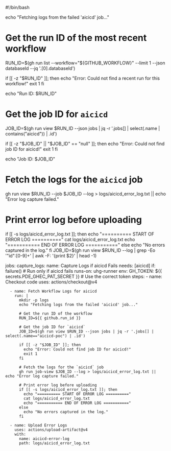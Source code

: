 
#!/bin/bash

echo "Fetching logs from the failed 'aicicd' job..."

# Get the run ID of the most recent workflow
RUN_ID=$(gh run list --workflow="${GITHUB_WORKFLOW}" --limit 1 --json databaseId --jq '.[0].databaseId')

if [[ -z "$RUN_ID" ]]; then
  echo "Error: Could not find a recent run for this workflow!"
  exit 1
fi

echo "Run ID: $RUN_ID"

# Get the job ID for `aicicd`
JOB_ID=$(gh run view $RUN_ID --json jobs | jq -r '.jobs[] | select(.name | contains("aicicd")) | .id')

if [[ -z "$JOB_ID" || "$JOB_ID" == "null" ]]; then
  echo "Error: Could not find job ID for aicicd!"
  exit 1
fi

echo "Job ID: $JOB_ID"

# Fetch the logs for the `aicicd` job
gh run view $RUN_ID --job $JOB_ID --log > logs/aicicd_error_log.txt || echo "Error log capture failed."

# Print error log before uploading
if [[ -s logs/aicicd_error_log.txt ]]; then
  echo "========== START OF ERROR LOG =========="
  cat logs/aicicd_error_log.txt
  echo "=========== END OF ERROR LOG ==========="
else
  echo "No errors captured in the log."
fi
JOB_ID=$(gh run view $RUN_ID --log | grep -Eo '"id":[0-9]+' | awk -F: '{print $2}' | head -1)

jobs:
  capture_logs:
    name: Capture Logs if aicicd Fails
    needs: [aicicd]
    if: failure()  # Run only if aicicd fails
    runs-on: uhg-runner
    env:
      GH_TOKEN: ${{ secrets.PDE_GHEC_PAT_SECRET }}  # Use the correct token
    steps:
      - name: Checkout code
        uses: actions/checkout@v4

      - name: Fetch Workflow Logs for aicicd
        run: |
          mkdir -p logs
          echo "Fetching logs from the failed 'aicicd' job..."
          
          # Get the run ID of the workflow
          RUN_ID=${{ github.run_id }}

          # Get the job ID for `aicicd`
          JOB_ID=$(gh run view $RUN_ID --json jobs | jq -r '.jobs[] | select(.name=="aicicd-poc") | .id')

          if [[ -z "$JOB_ID" ]]; then
            echo "Error: Could not find job ID for aicicd!"
            exit 1
          fi

          # Fetch the logs for the `aicicd` job
          gh run job-view $JOB_ID --log > logs/aicicd_error_log.txt || echo "Error log capture failed."

          # Print error log before uploading
          if [[ -s logs/aicicd_error_log.txt ]]; then
            echo "========== START OF ERROR LOG =========="
            cat logs/aicicd_error_log.txt
            echo "=========== END OF ERROR LOG ==========="
          else
            echo "No errors captured in the log."
          fi

      - name: Upload Error Logs
        uses: actions/upload-artifact@v4
        with:
          name: aicicd-error-log
          path: logs/aicicd_error_log.txt
